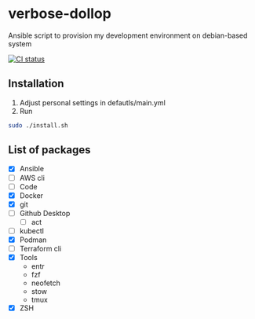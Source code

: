 # verbose-dollop
Ansible script to provision my development environment on debian-based system

[![CI status](https://github.com/pezzu/verbose-dollop/actions/workflows/ci.yml/badge.svg)](https://github.com/pezzu/verbose-dollop/actions/workflows/ci.yml)

## Installation
1. Adjust personal settings in defautls/main.yml
1. Run

```sh
sudo ./install.sh
```


## List of packages

 - [x] Ansible
 - [ ] AWS cli
 - [ ] Code
 - [x] Docker
 - [x] git
 - [ ] Github Desktop
     - [ ] act
 - [ ] kubectl
 - [x] Podman
 - [ ] Terraform cli
 - [x] Tools
    - entr
    - fzf
    - neofetch
    - stow
    - tmux
 - [x] ZSH
